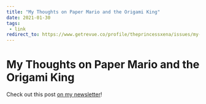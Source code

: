 ```yaml
---
title: "My Thoughts on Paper Mario and the Origami King"
date: 2021-01-30
tags:
 - link
redirect_to: https://www.getrevue.co/profile/theprincessxena/issues/my-thoughts-on-paper-mario-and-the-origami-king-312718
---
```


# My Thoughts on Paper Mario and the Origami King

Check out this post [on my
newsletter](https://www.getrevue.co/profile/theprincessxena/issues/my-thoughts-on-paper-mario-and-the-origami-king-312718)!
